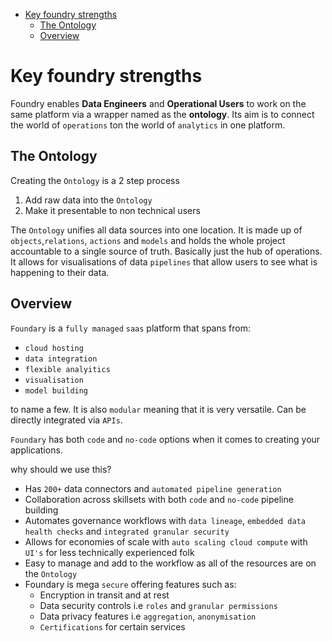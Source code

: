 - [Key foundry strengths](#key-foundry-strengths)
  - [The Ontology](#the-ontology)
  - [Overview](#overview)

# Key foundry strengths

Foundry enables **Data Engineers** and **Operational Users** to work on the same platform via a wrapper named as the **ontology**. Its aim is to connect the world of `operations` ton the world of `analytics` in one platform.

## The Ontology

Creating the `Ontology` is a 2 step process

1. Add raw data into the `Ontology`
2. Make it presentable to non technical users

The `Ontology` unifies all data sources into one location. It is made up of `objects`,`relations`, `actions` and `models` and holds the whole project accountable to a single source of truth. Basically just the hub of operations. It allows for visualisations of data `pipelines` that allow users to see what is happening to their data.

## Overview

`Foundary` is a `fully managed` `saas` platform that spans from:

- `cloud hosting`
- `data integration`
- `flexible analyitics`
- `visualisation`
- `model building`

to name a few. It is also `modular` meaning that it is very versatile. Can be directly integrated via `APIs`.

`Foundary` has both `code` and `no-code` options when it comes to creating your applications.

why should we use this?

- Has `200+` data connectors and `automated pipeline generation`
- Collaboration across skillsets with both `code` and `no-code` pipeline building
- Automates governance workflows with `data lineage`, `embedded data health checks` and `integrated granular security`
- Allows for economies of scale with `auto scaling cloud compute` with `UI's` for less technically experienced folk
- Easy to manage and add to the workflow as all of the resources are on the `Ontology`
- Foundary is mega `secure` offering features such as:
  - Encryption in transit and at rest
  - Data security controls i.e `roles` and `granular permissions`
  - Data privacy features i.e `aggregation`, `anonymisation`
  - `Certifications` for certain services
